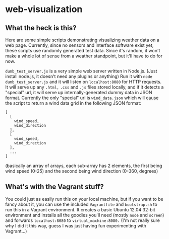 web-visualization
=================

What the heck is this?
----------------------

Here are some simple scripts demonstrating visualizing weather data
on a web page.  Currently, since no sensors and interface software exist
yet, these scripts use randomly generated test data.  Since it's random,
it won't make a whole lot of sense from a weather standpoint, but it'll
have to do for now.

`dumb_test_server.js` is a very simple web server written in Node.js.
(Just install node.js, it doesn't need any plugins or anything)  Run it
with `node dumb_test_server.js` and it will listen on `localhost:8080`
for HTTP requests.  It will serve up any `.html,` `.css` and `.js`
files stored locally, and if it detects a "special" url, it will serve
up internally-generated dummy data in JSON format.  Currently the only
"special" url is `wind_data.json` which will cause the script to return
a wind data grid in the following JSON format:

```
[
  [
    wind_speed,
    wind_direction
  ], 
  [
    wind_speed,
    wind_direction
  ],
  ...
]
```

(basically an array of arrays, each sub-array has 2 elements, the first
being wind speed (0-25) and the second being wind direction (0-360,
degrees)

What's with the Vagrant stuff?
------------------------------

You could just as easily run this on your local machine,
but if you want to be fancy about it, you can use the included
`Vagrantfile` and `bootstrap.sh` to run this in a Vagrant environment.
It creates a basic Ubuntu 12.04 32-bit environment and installs all
the goodies you'll need (mostly `node` and `screen`) and forwards
`localhost:8080` to `virtual_machine:8080.`  (I'm not really sure why
I did it this way, guess I was just having fun experimenting with Vagrant...)
